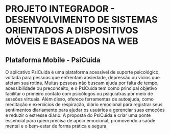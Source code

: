 # PROJETO INTEGRADOR - DESENVOLVIMENTO DE SISTEMAS ORIENTADOS A DISPOSITIVOS MÓVEIS E BASEADOS NA WEB

## Plataforma Mobile - PsiCuida
O aplicativo PsiCuida é uma plataforma acessível de suporte psicológico, voltada para pessoas que enfrentam ansiedade, depressão ou vícios que afetam sua rotina. Muitas pessoas não buscam ajuda por falta de tempo, acessibilidade ou preconceito, e o PsiCuida tem como principal objetivo facilitar o primeiro contato com psicólogos ou psiquiatras por meio de sessões virtuais. Além disso, oferece ferramentas de autoajuda, como meditação e exercícios de respiração, diário emocional para registrar seus sentimentos diariamente para ajudar os usuários a gerenciar suas emoções e reduzir o estresse diário. A proposta do PsiCuida é criar uma ponte essencial para quem precisa de apoio emocional, promovendo a saúde mental e o bem-estar de forma prática e segura.






